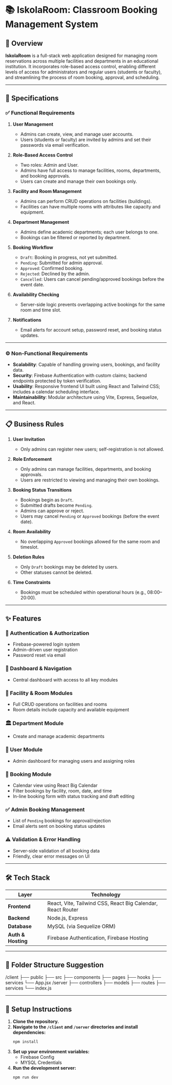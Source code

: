 # 📚 IskolaRoom: Classroom Booking Management System

## 🧾 Overview

**IskolaRoom** is a full-stack web application designed for managing room reservations across multiple facilities and departments in an educational institution. It incorporates role-based access control, enabling different levels of access for administrators and regular users (students or faculty), and streamlining the process of room booking, approval, and scheduling.

---

## 📐 Specifications

### ✅ Functional Requirements

1. **User Management**
   - Admins can create, view, and manage user accounts.
   - Users (students or faculty) are invited by admins and set their passwords via email verification.

2. **Role-Based Access Control**
   - Two roles: Admin and User.
   - Admins have full access to manage facilities, rooms, departments, and booking approvals.
   - Users can create and manage their own bookings only.

3. **Facility and Room Management**
   - Admins can perform CRUD operations on facilities (buildings).
   - Facilities can have multiple rooms with attributes like capacity and equipment.

4. **Department Management**
   - Admins define academic departments; each user belongs to one.
   - Bookings can be filtered or reported by department.

5. **Booking Workflow**
   - `Draft`: Booking in progress, not yet submitted.
   - `Pending`: Submitted for admin approval.
   - `Approved`: Confirmed booking.
   - `Rejected`: Declined by the admin.
   - `Cancelled`: Users can cancel pending/approved bookings before the event date.

6. **Availability Checking**
   - Server-side logic prevents overlapping active bookings for the same room and time slot.

7. **Notifications**
   - Email alerts for account setup, password reset, and booking status updates.

---

### ⚙️ Non-Functional Requirements

- **Scalability**: Capable of handling growing users, bookings, and facility data.
- **Security**: Firebase Authentication with custom claims; backend endpoints protected by token verification.
- **Usability**: Responsive frontend UI built using React and Tailwind CSS; includes a calendar scheduling interface.
- **Maintainability**: Modular architecture using Vite, Express, Sequelize, and React.

---

## 📋 Business Rules

1. **User Invitation**
   - Only admins can register new users; self-registration is not allowed.

2. **Role Enforcement**
   - Only admins can manage facilities, departments, and booking approvals.
   - Users are restricted to viewing and managing their own bookings.

3. **Booking Status Transitions**
   - Bookings begin as `Draft`.
   - Submitted drafts become `Pending`.
   - Admins can approve or reject.
   - Users may cancel `Pending` or `Approved` bookings (before the event date).

4. **Room Availability**
   - No overlapping `Approved` bookings allowed for the same room and timeslot.

5. **Deletion Rules**
   - Only `Draft` bookings may be deleted by users.
   - Other statuses cannot be deleted.

6. **Time Constraints**
   - Bookings must be scheduled within operational hours (e.g., 08:00–20:00).

---

## ✨ Features

### 🔐 Authentication & Authorization
- Firebase-powered login system
- Admin-driven user registration
- Password reset via email

### 🧭 Dashboard & Navigation
- Central dashboard with access to all key modules

### 🏢 Facility & Room Modules
- Full CRUD operations on facilities and rooms
- Room details include capacity and available equipment

### 🏛️ Department Module
- Create and manage academic departments

### 👥 User Module
- Admin dashboard for managing users and assigning roles

### 📅 Booking Module
- Calendar view using React Big Calendar
- Filter bookings by facility, room, date, and time
- In-line booking form with status tracking and draft editing

### ✅ Admin Booking Management
- List of `Pending` bookings for approval/rejection
- Email alerts sent on booking status updates

### ⚠️ Validation & Error Handling
- Server-side validation of all booking data
- Friendly, clear error messages on UI

---

## 🛠️ Tech Stack

| Layer         | Technology                           |
|---------------|--------------------------------------|
| **Frontend**  | React, Vite, Tailwind CSS, React Big Calendar, React Router |
| **Backend**   | Node.js, Express                     |
| **Database**  | MySQL (via Sequelize ORM)            |
| **Auth & Hosting** | Firebase Authentication, Firebase Hosting |

---

## 📁 Folder Structure Suggestion

/client
├── public
├── src
├── components
├── pages
├── hooks
├── services
└── App.jsx
/server
├── controllers
├── models
├── routes
├── services
└── index.js


---

## 🚀 Setup Instructions

1. **Clone the repository.**
2. **Navigate to the `/client` and `/server` directories and install dependencies:**
   ```bash
   npm install
3. **Set up your environment variables:**
   - Firebase Config
   - MYSQL Credentials
4. **Run the development server:**
    ```bash
   npm run dev
